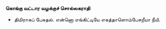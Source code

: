 **கொங்கு வட்டார வழக்குச் சொல்லகராதி**
- திமிராகப் பேசுதல். என்னொ எங்கிட்டியே எகத்தாளொம்பேசறீயா நீயி.

